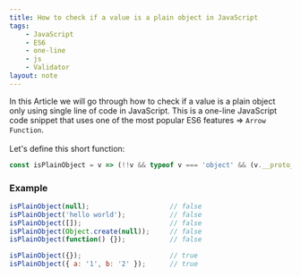 ```yaml
---
title: How to check if a value is a plain object in JavaScript
tags:
    - JavaScript
    - ES6
    - one-line
    - js
    - Validator
layout: note
---
```




In this Article we will go through how to check if a value is a plain object only using single line of code in JavaScript.
This is a one-line JavaScript code snippet that uses one of the most popular ES6 features => `Arrow Function`.
<br/>
<br/>
Let's define this short function:

```js {.wrap}
const isPlainObject = v => (!!v && typeof v === 'object' && (v.__proto__ === null || v.__proto__ === Object.prototype));
```

### Example

```js {.wrap}
isPlainObject(null);                    // false
isPlainObject('hello world');           // false
isPlainObject([]);                      // false
isPlainObject(Object.create(null));     // false
isPlainObject(function() {});           // false

isPlainObject({});                      // true
isPlainObject({ a: '1', b: '2' });      // true
```